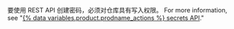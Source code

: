 要使用 REST API 创建密码，必须对仓库具有写入权限。 For more information, see "[{% data variables.product.prodname_actions %} secrets API](/v3/actions/secrets/)."

